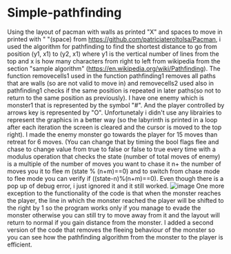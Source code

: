 # Simple-pathfinding
Using the layout of pacman with walls as printed "X" and spaces to move in printed with " "(space) from https://github.com/patriciateroltolsa/Pacman, i used the algorithm for pathfinding to find the shortest distance to go from position (y1, x1) to (y2, x1) where y1 is the vertical number of lines from the top and x is how many characters from right to left from wikipedia from the section "sample algorithm" (https://en.wikipedia.org/wiki/Pathfinding).
The function removecells1 used in the function pathfinding1 removes all paths that are walls (so are not valid to move in) and removecells2 used also in pathfinding1 checks if the same position is repeated in later paths(so not to return to the same position as previously).
I have one enemy which is monster1 that is represented by the symbol "#". And the player controlled by arrows key is represented by "O".
Unfortunetaly i didn't use any librairies to represent the graphics in a better way (so the labyrinth is printed in a loop after each iteration the screen is cleared and the cursor is moved to the top right).
I made the enemy monster go towards the player for 15 moves than retreat for 6 moves. (You can change that by timing the bool flags flee and chase to change value from true to false or false to true every time with a modulus operation that checks the state (number of total moves of enemy) is a multiple of the number of moves you want to chase it n+ the number of moves you it to flee m (state % (n+m)==0) and to switch from chase mode to flee mode you can verify if ((state-n)%(n+m)==0).
Even though there is a pop up of debug error, i just ignored it and it still worked.
![image](https://user-images.githubusercontent.com/121896803/215297077-85da37b4-d12b-4431-a288-9f1bc098858d.png)
One more exception to the functionality of the code is that when the monster reaches the player, the line in which the monster reached the player will be shifted to the right by 1 so the program works only if you manage to evade the monster otherwise you can still try to move away from it and the layout will return to normal if you gain distance from the monster.
I added a second version of the code that removes the fleeing behaviour of the monster so you can see how the pathfinding algorithm from the monster to the player is efficient.


 
